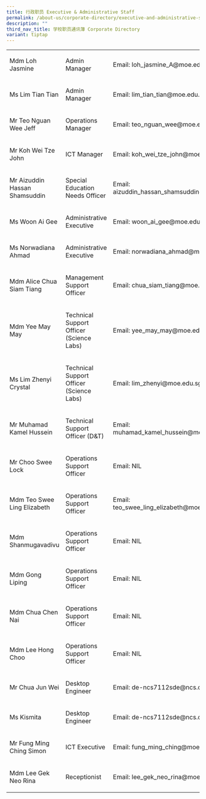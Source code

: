 ```yaml
---
title: 行政职员 Executive & Administrative Staff
permalink: /about-us/corporate-directory/executive-and-administrative-staff/
description: ""
third_nav_title: 学校职员通讯簿 Corporate Directory
variant: tiptap
---
```

<table style="minWidth: 75px">
<colgroup>
<col>
<col>
<col>
</colgroup>
<tbody>
<tr>
<td rowspan="1" colspan="1">
<p>Mdm Loh Jasmine</p>
</td>
<td rowspan="1" colspan="1">
<p>Admin Manager</p>
</td>
<td rowspan="1" colspan="1">
<p>Email: loh_jasmine_A@moe.edu.sg</p>
</td>
</tr>
<tr>
<td rowspan="1" colspan="1">
<p>Ms Lim Tian Tian</p>
</td>
<td rowspan="1" colspan="1">
<p>Admin Manager</p>
</td>
<td rowspan="1" colspan="1">
<p>Email: lim_tian_tian@moe.edu.sg</p>
</td>
</tr>
<tr>
<td rowspan="1" colspan="1">
<p>Mr Teo Nguan Wee Jeff</p>
</td>
<td rowspan="1" colspan="1">
<p>Operations Manager</p>
</td>
<td rowspan="1" colspan="1">
<p>Email: teo_nguan_wee@moe.edu.sg</p>
</td>
</tr>
<tr>
<td rowspan="1" colspan="1">
<p>Mr Koh Wei Tze John</p>
</td>
<td rowspan="1" colspan="1">
<p>ICT Manager</p>
</td>
<td rowspan="1" colspan="1">
<p>Email: koh_wei_tze_john@moe.edu.sg</p>
</td>
</tr>
<tr>
<td rowspan="1" colspan="1">
<p>Mr Aizuddin Hassan Shamsuddin</p>
</td>
<td rowspan="1" colspan="1">
<p>Special Education Needs Officer</p>
</td>
<td rowspan="1" colspan="1">
<p>Email: aizuddin_hassan_shamsuddin@moe.edu.sg</p>
</td>
</tr>
<tr>
<td rowspan="1" colspan="1">
<p>Ms Woon Ai Gee</p>
</td>
<td rowspan="1" colspan="1">
<p>Administrative Executive</p>
</td>
<td rowspan="1" colspan="1">
<p>Email: woon_ai_gee@moe.edu.sg</p>
</td>
</tr>
<tr>
<td rowspan="1" colspan="1">
<p>Ms Norwadiana Ahmad</p>
</td>
<td rowspan="1" colspan="1">
<p>Administrative Executive</p>
</td>
<td rowspan="1" colspan="1">
<p>Email: norwadiana_ahmad@moe.edu.sg</p>
</td>
</tr>
<tr>
<td rowspan="1" colspan="1">
<p>Mdm Alice Chua Siam Tiang</p>
</td>
<td rowspan="1" colspan="1">
<p>Management Support Officer</p>
</td>
<td rowspan="1" colspan="1">
<p>Email: chua_siam_tiang@moe.edu.sg</p>
</td>
</tr>
<tr>
<td rowspan="1" colspan="1">
<p>Mdm Yee May May</p>
</td>
<td rowspan="1" colspan="1">
<p>Technical Support Officer (Science Labs)</p>
</td>
<td rowspan="1" colspan="1">
<p>Email: yee_may_may@moe.edu.sg</p>
</td>
</tr>
<tr>
<td rowspan="1" colspan="1">
<p>Ms Lim Zhenyi Crystal</p>
</td>
<td rowspan="1" colspan="1">
<p>Technical Support Officer (Science Labs)</p>
</td>
<td rowspan="1" colspan="1">
<p>Email: lim_zhenyi@moe.edu.sg</p>
</td>
</tr>
<tr>
<td rowspan="1" colspan="1">
<p>Mr Muhamad Kamel Hussein</p>
</td>
<td rowspan="1" colspan="1">
<p>Technical Support Officer (D&amp;T)</p>
</td>
<td rowspan="1" colspan="1">
<p>Email: muhamad_kamel_hussein@moe.edu.sg</p>
</td>
</tr>
<tr>
<td rowspan="1" colspan="1">
<p>Mr Choo Swee Lock</p>
</td>
<td rowspan="1" colspan="1">
<p>Operations Support Officer</p>
</td>
<td rowspan="1" colspan="1">
<p>Email: NIL</p>
</td>
</tr>
<tr>
<td rowspan="1" colspan="1">
<p>Mdm Teo Swee Ling Elizabeth</p>
</td>
<td rowspan="1" colspan="1">
<p>Operations Support Officer</p>
</td>
<td rowspan="1" colspan="1">
<p>Email: teo_swee_ling_elizabeth@moe.edu.sg</p>
</td>
</tr>
<tr>
<td rowspan="1" colspan="1">
<p>Mdm Shanmugavadivu</p>
</td>
<td rowspan="1" colspan="1">
<p>Operations Support Officer</p>
</td>
<td rowspan="1" colspan="1">
<p>Email: NIL</p>
</td>
</tr>
<tr>
<td rowspan="1" colspan="1">
<p>Mdm Gong Liping</p>
</td>
<td rowspan="1" colspan="1">
<p>Operations Support Officer</p>
</td>
<td rowspan="1" colspan="1">
<p>Email: NIL</p>
</td>
</tr>
<tr>
<td rowspan="1" colspan="1">
<p>Mdm Chua Chen Nai</p>
</td>
<td rowspan="1" colspan="1">
<p>Operations Support Officer</p>
</td>
<td rowspan="1" colspan="1">
<p>Email: NIL</p>
</td>
</tr>
<tr>
<td rowspan="1" colspan="1">
<p>Mdm Lee Hong Choo</p>
</td>
<td rowspan="1" colspan="1">
<p>Operations Support Officer</p>
</td>
<td rowspan="1" colspan="1">
<p>Email: NIL</p>
</td>
</tr>
<tr>
<td rowspan="1" colspan="1">
<p>Mr Chua Jun Wei</p>
</td>
<td rowspan="1" colspan="1">
<p>Desktop Engineer</p>
</td>
<td rowspan="1" colspan="1">
<p>Email: de-ncs7112sde@ncs.com.sg</p>
</td>
</tr>
<tr>
<td rowspan="1" colspan="1">
<p>Ms Kismita</p>
</td>
<td rowspan="1" colspan="1">
<p>Desktop Engineer</p>
</td>
<td rowspan="1" colspan="1">
<p>Email: de-ncs7112sde@ncs.com.sg</p>
</td>
</tr>
<tr>
<td rowspan="1" colspan="1">
<p>Mr Fung Ming Ching Simon</p>
</td>
<td rowspan="1" colspan="1">
<p>ICT Executive</p>
</td>
<td rowspan="1" colspan="1">
<p>Email: fung_ming_ching@moe.edu.sg</p>
</td>
</tr>
<tr>
<td rowspan="1" colspan="1">
<p>Mdm Lee Gek Neo Rina</p>
</td>
<td rowspan="1" colspan="1">
<p>Receptionist</p>
</td>
<td rowspan="1" colspan="1">
<p>Email: lee_gek_neo_rina@moe.edu.sg</p>
</td>
</tr>
</tbody>
</table>
<p></p>
<p></p>